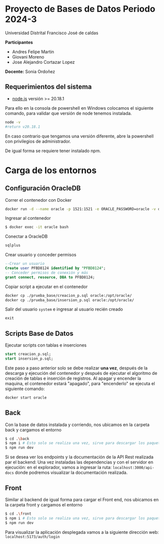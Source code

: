 # Proyecto de Bases de Datos Periodo 2024-3

Universidad Distrital Francisco José de caldas

**Participantes** 
- Andres Felipe Martin
- Giovani Moreno
- Jose Alejandro Cortazar Lopez


**Docente:**  Sonia Ordoñez 

## Requerimientos del sistema

- [node.js](https://nodejs.org/dist/v20.18.0/win-x64/)  versión >= 20.18.1

Para ello en la consola de powershell en Windows colocamos el siguiente comando, para validar que versión de node tenemos instalada.

```sh
node -v
#return v20.18.1
```
En caso contrario que tengamos una versión diferente, abre la powershell con privilegios de administrador.


De igual forma se requiere tener instalado npm.

# Carga de los entornos

## Configuración OracleDB

Correr el contenedor con Docker

```bash
docker run -d --name oracle -p 1521:1521 -e ORACLE_PASSWORD=oracle -v data:/opt/oracle/oradata gvenzl/oracle-xe:21-slim
```

Ingresar al contenedor

```bash
$ docker exec -it oracle bash
```

Conectar a OracleDB

```bash
sqlplus
```

Crear usuario y conceder permisos

```sql
--Crear un usuario
Create user PFBD8124 identified by "PFBD8124";
-- Conceder permisos de conexión y más
grant connect, resource, DBA to PFBD8124;
```

Copiar script a ejecutar en el contenedor

```bash
docker cp ./prueba_base/creacion_p.sql oracle:/opt/oracle/
docker cp ./prueba_base/insersion_p.sql oracle:/opt/oracle/
```

Salir del usuario `system` e ingresar al usuario recién creado

```sql
exit
```

## Scripts Base de Datos
Ejecutar scripts con tablas e inserciones

```sql
start creacion_p.sql;
start insersion_p.sql;
```

Este paso a paso anterior solo se debe realizar **una vez**, después de la descarga y ejecución del contenedor y después de ejecutar el algoritmo de creación de tablas e inserción de registros. Al apagar y encender la maquina, el contenedor estará "apagado", para "encenderlo" se ejecuta el siguiente comando:

```bash
docker start oracle
```


## Back

Con la base de datos instalada y corriendo, nos ubicamos en la carpeta back y cargamos el entorno

```sh 
$ cd .\back
$ npm i # Esto solo se realiza una vez, sirve para descargar los paquetes y dependencias necesarias para correr el backend
$ npm run dev
```

Si se desea ver los endpoints y la documentación de la API Rest realizada par el backend: Una vez instaladas las dependencias y con el servidor en ejecución: en el explorador, vamos a ingresar la ruta: `localhost:3000/api-docs` donde podremos visualizar la documentación realizada.

## Front

Similar al backend de igual forma para cargar el Front end, nos ubicamos en la carpeta front y cargamos el entorno

```sh 
$ cd .\front
$ npm i # Esto solo se realiza una vez, sirve para descargar los paquetes y dependencias necesarias para correr el frontend
$ npm run dev
```

Para visualizar la aplicación desplegada vamos a la siguiente dirección web: `localhost:5173/auth/login`